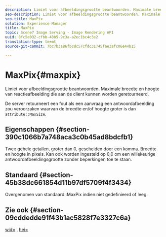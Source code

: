 ```yaml
---
description: Limiet voor afbeeldingsgrootte beantwoorden. Maximale breedte en hoogte van reactieafbeelding die aan de client kunnen worden geretourneerd.
seo-description: Limiet voor afbeeldingsgrootte beantwoorden. Maximale breedte en hoogte van reactieafbeelding die aan de client kunnen worden geretourneerd.
seo-title: MaxPix
solution: Experience Manager
title: MaxPix
topic: Scene7 Image Serving - Image Rendering API
uuid: 8fc5e032-cfbb-40b5-9c3a-a2ec1bc4c3e2
translation-type: tm+mt
source-git-commit: 7bc7b3a86fbcdc57cfdc31745fae3afc06e44b15

---
```



# MaxPix{#maxpix}

Limiet voor afbeeldingsgrootte beantwoorden. Maximale breedte en hoogte van reactieafbeelding die aan de client kunnen worden geretourneerd.

De server retourneert een fout als een aanvraag een antwoordafbeelding zou veroorzaken waarvan de breedte en/of hoogte groter is dan `attribute::MaxSize`.

## Eigenschappen {#section-390c1066b7a748aca3c0b45ad8bdcfb1}

Twee gehele getallen, groter dan 0, gescheiden door een komma. Breedte en hoogte in pixels. Kan ook worden ingesteld op 0,0 om een willekeurige antwoordafbeeldingsgrootte zonder beperkingen toe te staan.

## Standaard {#section-45b38dc661854d11b97df5709f4f3434}

Overgenomen van standaard::MaxPix indien niet gedefinieerd of leeg.

## Zie ook {#section-09cddedde91f43b1ac5828f7e3327c6a}

[wid=](../../../../../ir-api/http-protocol/image-rendering-api-ref/c-ir-http-protocol-ref/c-ir-http-protocol-command-reference/r-ir-wid.md#reference-b7e691b0624941168c94b2749ae233ec) , [hei=](../../../../../ir-api/http-protocol/image-rendering-api-ref/c-ir-http-protocol-ref/c-ir-http-protocol-command-reference/r-ir-hei.md#reference-1c08f60365a94417a39867c09cac5478)
